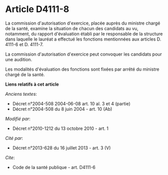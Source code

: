 # Article D4111-8

La commission d'autorisation d'exercice, placée auprès du ministre chargé de la santé, examine la situation de chacun des
candidats au vu, notamment, du rapport d'évaluation établi par le responsable de la structure dans laquelle le lauréat a
effectué les fonctions mentionnées aux articles D. 4111-6 et D. 4111-7. 

La commission d'autorisation d'exercice peut convoquer les candidats pour une audition. 

Les modalités d'évaluation des fonctions sont fixées par arrêté du ministre chargé de la santé.

**Liens relatifs à cet article**

_Anciens textes_:

  - Décret n°2004-508 2004-06-08 art. 10 al. 3 et 4 (partie)
  - Décret n°2004-508 du 8 juin 2004 - art. 10 (Ab)

_Modifié par_:

  - Décret n°2010-1212 du 13 octobre 2010 - art. 1

_Cité par_:

  - Décret n°2013-628 du 16 juillet 2013 - art. 3 (V)

_Cite_:

  - Code de la santé publique - art. D4111-6
